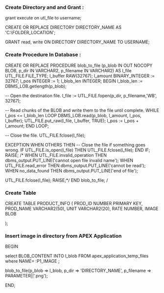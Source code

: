 ### Create Directory and and Grant :
grant execute on utl_file to username;

CREATE OR REPLACE DIRECTORY DIRECTORY_NAME AS 'C:\FOLDER_LOCATION';
 
GRANT read, write ON DIRECTORY DIRECTORY_NAME TO USERNAME;

### Create Procedure In Database :

CREATE OR REPLACE PROCEDURE blob_to_file (p_blob      IN OUT NOCOPY BLOB,
                                          p_dir       IN  VARCHAR2,
                                          p_filename  IN  VARCHAR2)
AS
  l_file      UTL_FILE.FILE_TYPE;
  l_buffer    RAW(32767);
  l_amount    BINARY_INTEGER := 32767;
  l_pos       INTEGER := 1;
  l_blob_len  INTEGER;
BEGIN
  l_blob_len := DBMS_LOB.getlength(p_blob);
  
  -- Open the destination file.
  l_file := UTL_FILE.fopen(p_dir, p_filename,'WB', 32767);

  -- Read chunks of the BLOB and write them to the file until complete.
  WHILE l_pos <= l_blob_len LOOP
    DBMS_LOB.read(p_blob, l_amount, l_pos, l_buffer);
    UTL_FILE.put_raw(l_file, l_buffer, TRUE);
    l_pos := l_pos + l_amount;
  END LOOP;
  
  -- Close the file.
  UTL_FILE.fclose(l_file);
  
EXCEPTION
  WHEN OTHERS THEN
   -- Close the file if something goes wrong.
    IF UTL_FILE.is_open(l_file) THEN
      UTL_FILE.fclose(l_file);
    END IF;
    RAISE;
/* WHEN UTL_FILE.invalid_operation THEN dbms_output.PUT_LINE('cannot open file invalid name');
WHEN UTL_FILE.read_error THEN dbms_output.PUT_LINE('cannot be read');
WHEN no_data_found THEN dbms_output.PUT_LINE('end of file');

UTL_FILE.fclose(l_file);
 RAISE;*/
END blob_to_file;
/

### Create Table

CREATE TABLE PRODUCT_INFO
(
    PROD_ID NUMBER PRIMARY KEY,
    PROD_NAME VARCHAR2(50),
    UNIT VARCHAR2(20),
    RATE NUMBER,
    IMAGE BLOB

);

### Insert image in directory from APEX Application 


BEGIN

 select  BLOB_CONTENT INTO   l_blob  FROM apex_application_temp_files
         where NAME= :P1_IMAGE ;
  
  blob_to_file(p_blob     => l_blob,
               p_dir      => 'DIRECTORY_NAME',
               p_filename => PARAMETER||'.png');

  
END;
